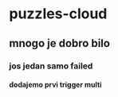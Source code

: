# puzzles-cloud

## mnogo je dobro bilo

### jos jedan samo failed

#### dodajemo prvi trigger multi
